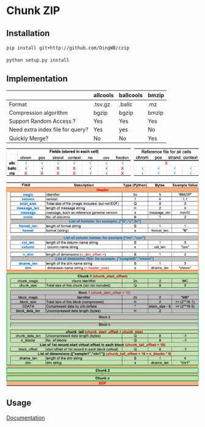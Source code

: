 # Chunk ZIP

## Installation

```shell
pip install git+http://github.com/DingWB/czip

python setup.py install
```

## Implementation

|                                  | allcools | ballcools | bmzip |
| -------------------------------- | -------- | --------- | ----- |
| Format                           | .tsv.gz  | .ballc    | .mz   |
| Compression algorithm            | bgzip    | bgzip     | bmzip |
| Support Random Access ?          | Yes      | Yes       | Yes   |
| Need extra index file for query? | Yes      | yes       | No    |
| Quickly Merge?                   | No       | No        | Yes   |

![img.png](docs/images/tab1.png)

![docs/images/img.png](docs/images/img.png)

## Usage

[Documentation](https://dingwb.github.io/czip)